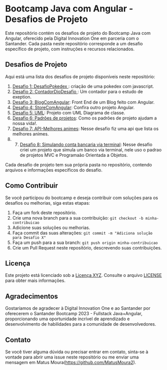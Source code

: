 # Bootcamp Java com Angular - Desafios de Projeto

Este repositório contém os desafios de projeto do Bootcamp Java com Angular, oferecido pela Digital Innovation One em parceria com o Santander. Cada pasta neste repositório corresponde a um desafio específico de projeto, com instruções e recursos relacionados.

## Desafios de Projeto

Aqui está uma lista dos desafios de projeto disponíveis neste repositório:

1. [Desafio 1: DesafioPokedex ](https://github.com/MatusMoura2/Bootcamp-Java-Angular-Santander/tree/main/DesafioPokedex): criação de uma pokedex com javascript.
2. [Desafio 2: ContadorDioDesafio ](https://github.com/MatusMoura2/Bootcamp-Java-Angular-Santander/tree/main/ContadorDioDesafio): Um contador para o estudo de exeption.
3. [Desafio 3: BlogComAngular](https://github.com/MatusMoura2/Bootcamp-Java-Angular-Santander/tree/main/ContadorDioDesafio): Front End de um Blog feito com Angular.
4. [Desafio 4: StoreComAngular](https://github.com/MatusMoura2/Bootcamp-Java-Angular-Santander/tree/main/storeDio): Confira outro projeto Angular.
5. [Desafio 5: UML](https://github.com/MatusMoura2/Bootcamp-Java-Angular-Santander/tree/main/UML-Iphone): Projeto com UML Diagrama de classe.
6. [Desafio 6: Padrões de projetos](https://github.com/MatusMoura2/Bootcamp-Java-Angular-Santander/tree/main/PadroesDeProjeto): Como os padrões de projeto ajudam a nossa vida!.
7. [Desafio 7: API-Melhores animes](https://github.com/MatusMoura2/Api-ListadeAnimes-Desafio-Dio): Nesse desafio fiz uma api que lista os melhores animes.
8. 7. [Desafio 8: Simulando conta bancaria via terminal](https://github.com/MatusMoura2/Bootcamp-Java-Angular-Santander/tree/main/Banco): Nesse desafio criei um projeto que simula um banco via terminal, nele uso o padrao de projetos MVC e Programaão Orientada a Objetos.

Cada desafio de projeto tem sua própria pasta no repositório, contendo arquivos e informações específicos do desafio.
## Como Contribuir

Se você participou do bootcamp e deseja contribuir com soluções para os desafios ou melhorias, siga estas etapas:

1. Faça um fork deste repositório.
2. Crie uma nova branch para a sua contribuição: `git checkout -b minha-contribuicao`
3. Adicione suas soluções ou melhorias.
4. Faça commit das suas alterações: `git commit -m "Adiciona solução para Desafio X"`
5. Faça um push para a sua branch: `git push origin minha-contribuicao`
6. Crie um Pull Request neste repositório, descrevendo suas contribuições.

## Licença

Este projeto está licenciado sob a [Licença XYZ](link-para-a-licenca). Consulte o arquivo [LICENSE](LICENSE) para obter mais informações.

## Agradecimentos

Gostaríamos de agradecer à Digital Innovation One e ao Santander por oferecerem o Santander Bootcamp 2023 - Fullstack Java+Angular, proporcionando uma oportunidade incrível de aprendizado e desenvolvimento de habilidades para a comunidade de desenvolvedores.

## Contato

Se você tiver alguma dúvida ou precisar entrar em contato, sinta-se à vontade para abrir uma issue neste repositório ou me enviar uma mensagem em Matus Moura(https://github.com/MatusMoura2).
